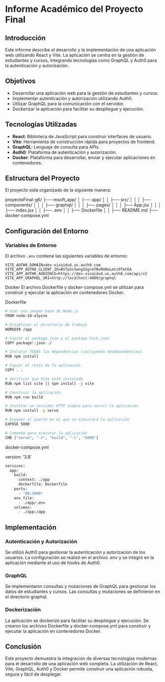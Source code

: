 # Informe Académico del Proyecto Final

## Introducción

Este informe describe el desarrollo y la implementación de una aplicación web utilizando React y Vite. La aplicación se centra en la gestión de estudiantes y cursos, integrando tecnologías como GraphQL y Auth0 para la autenticación y autorización.

## Objetivos

- Desarrollar una aplicación web para la gestión de estudiantes y cursos.
- Implementar autenticación y autorización utilizando Auth0.
- Utilizar GraphQL para la comunicación con el servidor.
- Dockerizar la aplicación para facilitar su despliegue y ejecución.

## Tecnologías Utilizadas

- **React**: Biblioteca de JavaScript para construir interfaces de usuario.
- **Vite**: Herramienta de construcción rápida para proyectos de frontend.
- **GraphQL**: Lenguaje de consulta para APIs.
- **Auth0**: Plataforma de autenticación y autorización.
- **Docker**: Plataforma para desarrollar, enviar y ejecutar aplicaciones en contenedores.

## Estructura del Proyecto

El proyecto está organizado de la siguiente manera:

proyectoFinal-g6/ ├── msoft_app/ │ ├── app/ │ │ ├── src/ │ │ │ ├── components/ │ │ │ ├── graphql/ │ │ │ ├── pages/ │ │ │ ├── App.jsx │ │ │ ├── index.jsx │ │ ├── .env │ │ ├── Dockerfile │ │ ├── README.md ├── docker-compose.yml

## Configuración del Entorno

### Variables de Entorno

El archivo `.env` contiene las siguientes variables de entorno:

```properties
VITE_AUTH0_DOMAIN=dev-xixaidu4.us.auth0.com
VITE_APP_AUTH0_CLIENT_ID=BSTpScSwngSGgrm7NvRU0oLmtz9TmtEA
VITE_APP_AUTH0_AUDIENCE=https://dev-xixaidu4.us.auth0.com/api/v2
VITE_APP_GRAPHQL_URI=http://localhost:4000/graphql
```

Docker
El archivo Dockerfile y docker-compose.yml se utilizan para construir y ejecutar la aplicación en contenedores Docker.

Dockerfile

```sh
# Usar una imagen base de Node.js
FROM node:18-alpine

# Establecer el directorio de trabajo
WORKDIR /app

# Copiar el package.json y el package-lock.json
COPY package*.json ./

# Instalar TODAS las dependencias (incluyendo devDependencies)
RUN npm install

# Copiar el resto de la aplicación
COPY . .

# Verificar que Vite esté instalado
RUN npm list vite || npm install -g vite

# Construir la aplicación
RUN npm run build

# Instalar un servidor HTTP simple para servir la aplicación
RUN npm install -g serve

# Exponer el puerto en el que se ejecutará la aplicación
EXPOSE 5000

# Comando para ejecutar la aplicación
CMD ["serve", "-s", "build", "-l", "5000"]
```

docker-compose.yml

version: '3.8'

```sh
services:
  app:
    build:
      context: ./app
      dockerfile: Dockerfile
    ports:
      - "80:3000"
    env_file:
      - ./app/.env
    volumes:
      - ./app:/app
```

## Implementación

### Autenticación y Autorización

Se utilizó Auth0 para gestionar la autenticación y autorización de los usuarios. La configuración se realizó en el archivo .env y se integró en la aplicación mediante el uso de hooks de Auth0.

### GraphQL

Se implementaron consultas y mutaciones de GraphQL para gestionar los datos de estudiantes y cursos. Las consultas y mutaciones se definieron en el directorio graphql.

### Dockerización

La aplicación se dockerizó para facilitar su despliegue y ejecución. Se crearon los archivos Dockerfile y docker-compose.yml para construir y ejecutar la aplicación en contenedores Docker.

## Conclusión

Este proyecto demuestra la integración de diversas tecnologías modernas para el desarrollo de una aplicación web completa. La utilización de React, Vite, GraphQL, Auth0 y Docker permite construir una aplicación robusta, segura y fácil de desplegar.
